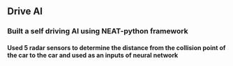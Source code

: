 ## Drive AI

### Built a self driving AI using NEAT-python framework

#### Used 5 radar sensors to determine the distance from the collision point of the car to the car and used as an inputs of neural network
